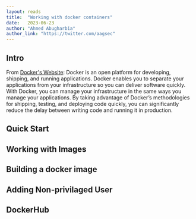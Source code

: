 ```yaml
---
layout: reads
title:  "Working with docker containers"
date:   2023-06-23
author: "Ahmed Abugharbia"
author_link: "https://twitter.com/aagsec"
---
```


## Intro

From [Docker's Website](https://docs.docker.com/get-started/overview/): Docker is an open platform for developing, shipping, and running applications. Docker enables you to separate your applications from your infrastructure so you can deliver software quickly. With Docker, you can manage your infrastructure in the same ways you manage your applications. By taking advantage of Docker’s methodologies for shipping, testing, and deploying code quickly, you can significantly reduce the delay between writing code and running it in production.


## Quick Start

## Working with Images

## Building a docker image

## Adding Non-privilaged User

## DockerHub



